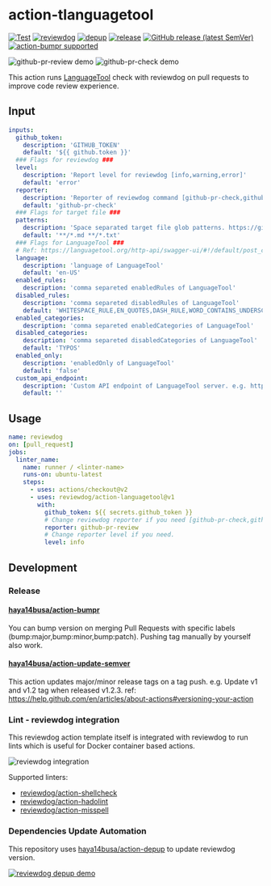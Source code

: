 # action-tlanguagetool

[![Test](https://github.com/reviewdog/action-languagetool/workflows/Test/badge.svg)](https://github.com/reviewdog/action-languagetool/actions?query=workflow%3ATest)
[![reviewdog](https://github.com/reviewdog/action-languagetool/workflows/reviewdog/badge.svg)](https://github.com/reviewdog/action-languagetool/actions?query=workflow%3Areviewdog)
[![depup](https://github.com/reviewdog/action-languagetool/workflows/depup/badge.svg)](https://github.com/reviewdog/action-languagetool/actions?query=workflow%3Adepup)
[![release](https://github.com/reviewdog/action-languagetool/workflows/release/badge.svg)](https://github.com/reviewdog/action-languagetool/actions?query=workflow%3Arelease)
[![GitHub release (latest SemVer)](https://img.shields.io/github/v/release/reviewdog/action-languagetool?logo=github&sort=semver)](https://github.com/reviewdog/action-languagetool/releases)
[![action-bumpr supported](https://img.shields.io/badge/bumpr-supported-ff69b4?logo=github&link=https://github.com/haya14busa/action-bumpr)](https://github.com/haya14busa/action-bumpr)

![github-pr-review demo](https://user-images.githubusercontent.com/3797062/74084817-31e7ce80-4ab6-11ea-9d7f-621a9861148c.png)
![github-pr-check demo](https://user-images.githubusercontent.com/3797062/74084838-5ba0f580-4ab6-11ea-85fa-0944ff7709b5.png)

This action runs [LanguageTool](https://github.com/languagetool-org/languagetool) check with reviewdog on pull requests to improve code review experience.

## Input

```yaml
inputs:
  github_token:
    description: 'GITHUB_TOKEN'
    default: '${{ github.token }}'
  ### Flags for reviewdog ###
  level:
    description: 'Report level for reviewdog [info,warning,error]'
    default: 'error'
  reporter:
    description: 'Reporter of reviewdog command [github-pr-check,github-pr-review].'
    default: 'github-pr-check'
  ### Flags for target file ###
  patterns:
    description: 'Space separated target file glob patterns. https://github.com/haya14busa/ghglob'
    default: '**/*.md **/*.txt'
  ### Flags for LanguageTool ###
  # Ref: https://languagetool.org/http-api/swagger-ui/#!/default/post_check
  language:
    description: 'language of LanguageTool'
    default: 'en-US'
  enabled_rules:
    description: 'comma separeted enabledRules of LanguageTool'
  disabled_rules:
    description: 'comma separeted disabledRules of LanguageTool'
    default: 'WHITESPACE_RULE,EN_QUOTES,DASH_RULE,WORD_CONTAINS_UNDERSCORE,UPPERCASE_SENTENCE_START,ARROWS,COMMA_PARENTHESIS_WHITESPACE'
  enabled_categories:
    description: 'comma separeted enabledCategories of LanguageTool'
  disabled_categories:
    description: 'comma separeted disabledCategories of LanguageTool'
    default: 'TYPOS'
  enabled_only:
    description: 'enabledOnly of LanguageTool'
    default: 'false'
  custom_api_endpoint:
    description: 'Custom API endpoint of LanguageTool server. e.g. https://languagetool.org/api'
    default: ''
```

## Usage

```yaml
name: reviewdog
on: [pull_request]
jobs:
  linter_name:
    name: runner / <linter-name>
    runs-on: ubuntu-latest
    steps:
      - uses: actions/checkout@v2
      - uses: reviewdog/action-languagetool@v1
        with:
          github_token: ${{ secrets.github_token }}
          # Change reviewdog reporter if you need [github-pr-check,github-check,github-pr-review].
          reporter: github-pr-review
          # Change reporter level if you need.
          level: info
```

## Development

### Release

#### [haya14busa/action-bumpr](https://github.com/haya14busa/action-bumpr)
You can bump version on merging Pull Requests with specific labels (bump:major,bump:minor,bump:patch).
Pushing tag manually by yourself also work.

#### [haya14busa/action-update-semver](https://github.com/haya14busa/action-update-semver)

This action updates major/minor release tags on a tag push. e.g. Update v1 and v1.2 tag when released v1.2.3.
ref: https://help.github.com/en/articles/about-actions#versioning-your-action

### Lint - reviewdog integration

This reviewdog action template itself is integrated with reviewdog to run lints
which is useful for Docker container based actions.

![reviewdog integration](https://user-images.githubusercontent.com/3797062/72735107-7fbb9600-3bde-11ea-8087-12af76e7ee6f.png)

Supported linters:

- [reviewdog/action-shellcheck](https://github.com/reviewdog/action-shellcheck)
- [reviewdog/action-hadolint](https://github.com/reviewdog/action-hadolint)
- [reviewdog/action-misspell](https://github.com/reviewdog/action-misspell)

### Dependencies Update Automation
This repository uses [haya14busa/action-depup](https://github.com/haya14busa/action-depup) to update
reviewdog version.

[![reviewdog depup demo](https://user-images.githubusercontent.com/3797062/73154254-170e7500-411a-11ea-8211-912e9de7c936.png)](https://github.com/reviewdog/action-template/pull/6)

